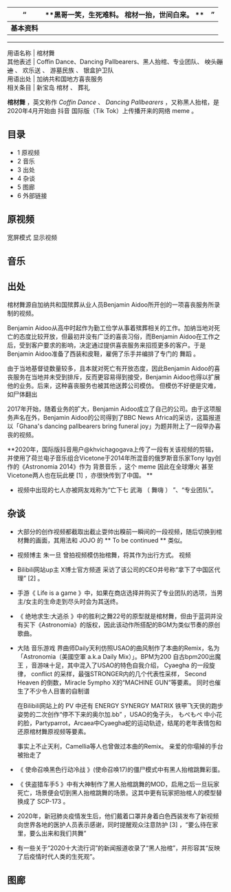 |  “  |  **黑哥一笑，生死难料。 棺材一抬，世间白来。 ** </br> |  ”   
---|---|---  
|  **基本资料**  
---  
用语名称  |  棺材舞   
其他表述  |  Coffin Dance、Dancing Pallbearers、黑人抬棺、专业团队、 ~~坟头蹦迪~~ 、  欢乐送  、  游墓民族  、  银盒护卫队   
用语出处  |  加纳共和国地方喜丧服务   
相关条目  |  新宝岛  棺材  、  葬礼   
  
**棺材舞** ，英文称作 _Coffin Dance_ 、 _Dancing Pallbearers_ ，又称黑人抬棺，是2020年4月开始由  抖音
国际版（Tik Tok）上传播开来的网络  meme  。

##  目录

  * 1  原视频 
  * 2  音乐 
  * 3  出处 
  * 4  杂谈 
  * 5  图廊 
  * 6  外部链接 

##  原视频

宽屏模式  显示视频

##  音乐

##  出处

棺材舞源自加纳共和国殡葬从业人员Benjamin Aidoo所开创的一项喜丧服务所录制的视频。

Benjamin Aidoo从高中时起作为勤工俭学从事着殡葬相关的工作。加纳当地对死亡的态度比较开放，但最初并没有广泛的喜丧习俗，而Benjamin
Aidoo在工作之后，受到客户要求的影响，决定通过提供喜丧服务来招揽更多的客户。于是Benjamin Aidoo准备了西装和皮鞋，雇佣了乐手并编排了专门的
舞蹈  。

由于当地基督徒数量较多，且本就对死亡有开放态度，因此Benjamin Aidoo的喜丧服务在当地并未受到排斥，反而更容易得到接受，Benjamin
Aidoo也得以扩展他的业务。后来，这种喜丧服务也被其他送葬公司模仿。  但模仿不好便是灾难，如尸体翻出

2017年开始，随着业务的扩大，Benjamin Aidoo成立了自己的公司。由于这项服务声名在外，Benjamin Aidoo的公司得到了BBC News
Africa的采访，这篇报道以「Ghana's dancing pallbearers bring funeral joy」为题并附上了一段举办喜丧的视频。

**2020年，国际版抖音用户@khvichagogava上传了一段有关该视频的剪辑，
并使用了荷兰电子音乐组合Vicetone于2014年所混音的俄罗斯音乐家Tony Igy创作的《Astronomia 2014》作为  背景音乐  ，这个
meme  因此在全球爆火  甚至Vicetone两人也在玩此梗  [1]  ，亦很快传到了中国。 **

  * 视频中出现的七人亦被网友戏称为“亡下七  武海  （  舞嗨  ）  ”、“专业团队”。 

##  杂谈

  * 大部分的创作视频都截取出截止耍帅出糗前一瞬间的一段视频，随后切换到棺材舞的画面，其用法和  JOJO  的 ** To be continued  ** 类似。 
  * 视频博主  朱一旦  曾拍视频模仿抬棺舞，将其作为出行方式。  视频 
  * Bilibili网站up主  X博士官方频道  采访了该公司的CEO并号称“拿下了中国区代理”  [2]  。 
  * 手游《  Life is a game  》中，如果在商店选择并购买了专业团队的选项，当男主/女主的生命走到尽头时会为其送终。 
  * 《  绝地求生:大逃杀  》中的胜利之舞22号的原型就是棺材舞，但由于蓝洞并没有买下《Astronomia》的版权，因此该动作所搭配的BGM为类似节奏的原创歌曲。 
  * 大陆  音乐游戏  界曲师Daily天利仿照USAO的曲风制作了本曲的Remix，名为「Astronomia（美國空軍 a.k.a Daily Mix）」。BPM为200  自古bpm200出魔王  ，音游味十足，其中混入了USAO的特色自我介绍，  Cyaegha  的一段旋律，  conflict  的采样，最强STRONGER内的几个代表性采样，  Second Heaven  的倒数，Miracle 5ympho X的“MACHINE GUN”等要素。  同时也催生了不少令人目害的自制谱 

     在Bilibili网站上的  PV  中还有  ENERGY SYNERGY MATRIX  铁甲飞天侠的跑步姿势的二次创作“停不下来的奥尔加.bb”  ，USAO的兔子头，  もぺもぺ  中小花的脸，Partyparrot，Arcaea中Cyaegha蛇的运动轨迹，结尾的老年表情包和还原棺材舞原视频等要素。 

    

     事实上不止天利，Camellia等人也曾做过本曲的Remix。  亲爱的你塌掉的手台被抬走了 

  * 《  使命召唤黑色行动冷战  》(使命召唤17)的僵尸模式中有黑人抬棺跳舞彩蛋。 
  * 《  侠盗猎车手5  》中有大神制作了黑人抬棺跳舞的MOD，启用之后一旦玩家死亡，场景便会切到黑人抬棺跳舞的场景。这其中更有玩家把抬棺人的模型替换成了  SCP-173  。 
  * 2020年，新冠肺炎疫情发生后，他们戴着口罩并身着白色西装发布了新视频向世界各地的医护人员表示感谢，同时提醒观众注意防护  [3]  ，“要么待在家里，要么出来和我们共舞” 
  * 有一些关于“2020十大流行词”的新闻报道收录了“黑人抬棺”，并形容其“反映了后疫情时代人类的生死观”。 

##  图廊